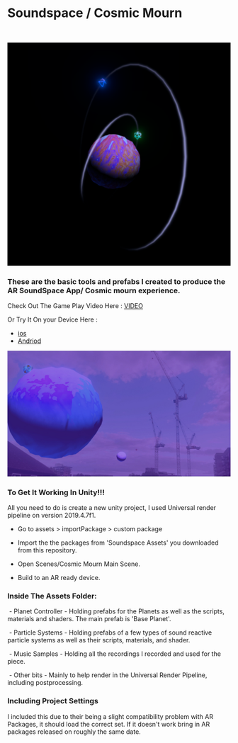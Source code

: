 # Soundspace / Cosmic Mourn
 
 
![alt text](https://github.com/georgie-png/Soundspace--CosmicMourn/blob/master/Images/Cosmic%20Mourn.png "Cosmic Mourn Cove Photo")
 
### These are the basic tools and prefabs I created to produce the AR SoundSpace App/ Cosmic mourn experience.

Check Out The Game Play Video Here : [VIDEO](https://www.youtube.com/watch?v=bRlox-qyZBc&t=4s)

Or Try It On your Device Here : 

 - [ios](https://apps.apple.com/app/id1529811825)
 - [Andriod](https://play.google.com/store/apps/details?id=com.Lorn.SoundSpace.Four&hl=en_GB)
 
 ![alt text](https://github.com/georgie-png/Soundspace--CosmicMourn/blob/master/Images/cosmic%20morn%20cover.jpg "Cosmic Mourn Cove Photo")

### To Get It Working In Unity!!!

All you need to do is create a new unity project, I used Universal render pipeline on version 2019.4.7f1. 

 - Go to assets > importPackage > custom package 

 - Import the the packages from 'Soundspace Assets' you downloaded from this repository.

 - Open Scenes/Cosmic Mourn Main Scene. 

 - Build to an AR ready device.



### Inside The Assets Folder:

 - Planet Controller - Holding prefabs for the Planets as well as the scripts, materials and shaders. The main prefab is 'Base Planet'.

 - Particle Systems - Holding prefabs of a few types of sound reactive particle systems as well as their scripts, materials, and shader.

 - Music Samples - Holding all the recordings I recorded and used for the piece.

 - Other bits - Mainly to help render in the Universal Render Pipeline, including postprocessing. 



### Including Project Settings

I included this due to their being a slight compatibility problem with AR Packages, it should load the correct set. If it doesn't work bring in AR packages released on roughly the same date.
